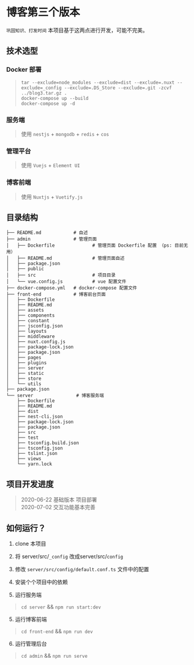 # 博客第三个版本

`巩固知识、打发时间` 本项目基于这两点进行开发，可能不完美。

## 技术选型

### Docker 部署

> `tar --exclude=node_modules --exclude=dist --exclude=.nuxt --exclude=_config --exclude=.DS_Store --exclude=.git -zcvf ../blog3.tar.gz .`   
> `docker-compose up --build`  
> `docker-compose up -d`  


### 服务端 

> 使用 `nestjs` + `mongodb` + `redis` + `cos`

### 管理平台

> 使用 `Vuejs` + `Element UI`

### 博客前端

> 使用 `Nuxtjs` + `Vuetify.js`

## 目录结构

```
├── README.md            # 自述
├── admin                # 管理页面
│   ├── Dockerfile              # 管理页面 Dockerfile 配置 （ps: 目前无用）
│   ├── README.md               # 管理页面自述
│   ├── package.json
│   ├── public
│   ├── src                     # 项目目录
│   └── vue.config.js           # vue 配置文件
├── docker-compose.yml   # docker-compose 配置文件
├── front-end            # 博客前台页面
│   ├── Dockerfile
│   ├── README.md
│   ├── assets
│   ├── components
│   ├── constant
│   ├── jsconfig.json
│   ├── layouts
│   ├── middleware
│   ├── nuxt.config.js
│   ├── package-lock.json
│   ├── package.json
│   ├── pages
│   ├── plugins
│   ├── server
│   ├── static
│   ├── store
│   └── utils
├── package.json
└── server                # 博客服务端
    ├── Dockerfile
    ├── README.md
    ├── dist
    ├── nest-cli.json
    ├── package-lock.json
    ├── package.json
    ├── src
    ├── test
    ├── tsconfig.build.json
    ├── tsconfig.json
    ├── tslint.json
    ├── views
    └── yarn.lock

```

## 项目开发进度

> 2020-06-22 基础版本 项目部署  
> 2020-07-02 交互功能基本完善  


## 如何运行？

1. clone 本项目

2. 将 server/src/`_config` 改成server/src/`config`

2. 修改 `server/src/config/default.conf.ts` 文件中的配置

3. 安装个个项目中的依赖

4. 运行服务端  
> `cd server` && `npm run start:dev`  
5. 运行博客前端
> `cd front-end` && `npm run dev`  
6. 运行管理后台
> `cd admin` && `npm run serve`  

